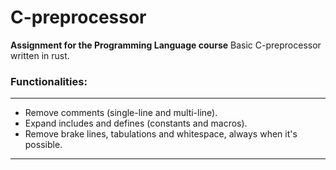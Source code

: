# C-preprocessor

**Assignment for the Programming Language course**
Basic C-preprocessor written in rust. 

### Functionalities:
--- 
  - Remove comments (single-line and multi-line).
  - Expand includes and defines (constants and macros).
  - Remove brake lines, tabulations and whitespace, always when it's possible.
--- 

